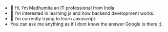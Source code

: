 - 👋 Hi, I’m Madhumita an IT professional from India.
- 👀 I’m interested in learning js and how backend development works.
- 🌱 I’m currently trying to learn Javascript.
- You can ask me anything as if i dont know the answer Google is there  :).
